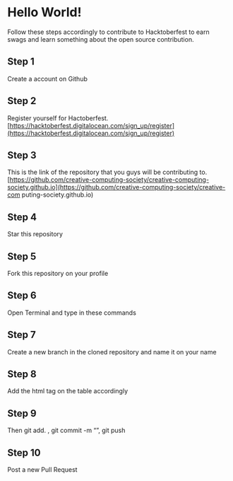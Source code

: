 # Hello World!
Follow these steps
accordingly to contribute to Hacktoberfest to earn swags and learn
something about the open source contribution.

## Step 1 
Create a account on Github

## Step 2 
Register yourself for Hactoberfest.
[https://hacktoberfest.digitalocean.com/sign_up/register](https://hacktoberfest.digitalocean.com/sign_up/register)

## Step 3 
This is the link of the repository that you guys will be contributing to.
[https://github.com/creative-computing-society/creative-computing-society.github.io](https://github.com/creative-computing-society/creative-com puting-society.github.io)

## Step 4 
Star this repository

## Step 5 
Fork this repository on your profile

## Step 6 
Open Terminal and type in these commands

## Step 7 
Create a new branch in the cloned repository and name it on your name

## Step 8 
Add the html tag on the table accordingly

## Step 9
Then git add. , git commit -m “”, git push

## Step 10 
Post a new Pull Request
